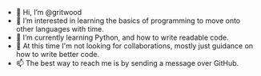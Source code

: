 - 👋 Hi, I’m @gritwood
- 👀 I’m interested in learning the basics of programming to move onto other languages with time.
- 🌱 I’m currently learning Python, and how to write readable code.
- 💞️ At this time I'm not looking for collaborations, mostly just guidance on how to write better code.
- 📫 The best way to reach me is by sending a message over GitHub.

<!---
gritwood/gritwood is a ✨ special ✨ repository because its `README.md` (this file) appears on your GitHub profile.
You can click the Preview link to take a look at your changes.
--->
